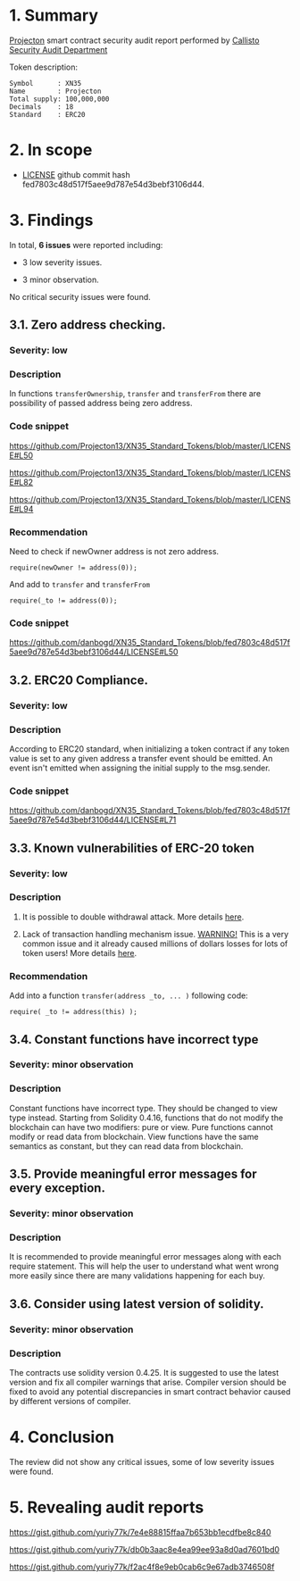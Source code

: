 # 1. Summary

[Projecton](https://github.com/Projecton13/XN35_Standard_Tokens/blob/master/LICENSE) smart contract security audit report performed by [Callisto Security Audit Department](https://github.com/EthereumCommonwealth/Auditing)

Token description:

	Symbol      : XN35
	Name        : Projecton
	Total supply: 100,000,000
	Decimals    : 18
	Standard    : ERC20

# 2. In scope

- [LICENSE](https://github.com/Projecton13/XN35_Standard_Tokens/blob/master/LICENSE) github commit hash fed7803c48d517f5aee9d787e54d3bebf3106d44.

# 3. Findings

In total, **6 issues** were reported including:

- 3 low severity issues.

- 3 minor observation.

No critical security issues were found.

## 3.1. Zero address checking.

### Severity: low

### Description

In functions `transferOwnership`, `transfer` and `transferFrom` there are possibility of passed address being zero address.

### Code snippet

https://github.com/Projecton13/XN35_Standard_Tokens/blob/master/LICENSE#L50

https://github.com/Projecton13/XN35_Standard_Tokens/blob/master/LICENSE#L82

https://github.com/Projecton13/XN35_Standard_Tokens/blob/master/LICENSE#L94

### Recommendation

Need to check if newOwner address is not zero address.
```solidity
require(newOwner != address(0));
```

And add to `transfer` and `transferFrom`
```
require(_to != address(0));
```

### Code snippet

https://github.com/danbogd/XN35_Standard_Tokens/blob/fed7803c48d517f5aee9d787e54d3bebf3106d44/LICENSE#L50

## 3.2. ERC20 Compliance.

### Severity: low

### Description

According to ERC20 standard, when initializing a token contract if any token value is set to any given address a transfer event should be emitted.
An event isn't emitted when assigning the initial supply to the msg.sender.

### Code snippet

https://github.com/danbogd/XN35_Standard_Tokens/blob/fed7803c48d517f5aee9d787e54d3bebf3106d44/LICENSE#L71

## 3.3. Known vulnerabilities of ERC-20 token

### Severity: low

### Description

1. It is possible to double withdrawal attack. More details [here](https://docs.google.com/document/d/1YLPtQxZu1UAvO9cZ1O2RPXBbT0mooh4DYKjA_jp-RLM/edit).

2. Lack of transaction handling mechanism issue. [WARNING!](https://gist.github.com/Dexaran/ddb3e89fe64bf2e06ed15fbd5679bd20)  This is a very common issue and it already caused millions of dollars losses for lots of token users! More details [here](https://docs.google.com/document/d/1Feh5sP6oQL1-1NHi-X1dbgT3ch2WdhbXRevDN681Jv4/edit).

### Recommendation

Add into a function `transfer(address _to, ... )` following code:

```solidity
require( _to != address(this) );

```

## 3.4.  Constant  functions have incorrect type

### Severity: minor observation

### Description

Constant functions have incorrect type. They should be changed to view type instead. Starting from Solidity 0.4.16, functions that do not modify the blockchain can have two modifiers: pure or view. Pure functions cannot modify or read data from blockchain. View functions have the same semantics as constant, but they can read data from blockchain.

## 3.5. Provide meaningful error messages for every exception.

### Severity: minor observation

### Description

It is recommended to provide meaningful error messages along with each require statement. This will help the user to understand what went wrong more easily since there are many validations happening for each buy. 

## 3.6. Consider using latest version of solidity.

### Severity: minor observation

### Description

The contracts use solidity version 0.4.25. It is suggested to use the latest version and fix all compiler warnings that arise. 
Compiler version should be fixed to avoid any potential discrepancies in smart contract behavior caused by different versions of compiler.

# 4. Conclusion

The review did not show any critical issues, some of low severity issues were found.


# 5. Revealing audit reports

https://gist.github.com/yuriy77k/7e4e88815ffaa7b653bb1ecdfbe8c840

https://gist.github.com/yuriy77k/db0b3aac8e4ea99ee93a8d0ad7601bd0

https://gist.github.com/yuriy77k/f2ac4f8e9eb0cab6c9e67adb3746508f
